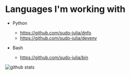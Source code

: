 # Languages I'm working with

- Python

  - <https://github.com/sudo-julia/dnfo>
  - <https://github.com/sudo-julia/devenv>

- Bash
  - <https://github.com/sudo-julia/bin>

![github stats](https://github-readme-stats.vercel.app/api?username=sudo-julia)
